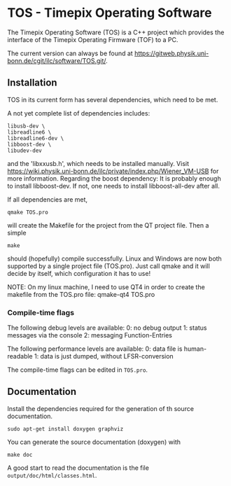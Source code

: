 # TOS - Timepix Operating Software

The Timepix Operating Software (TOS) is a C++ project which provides the
interface of the Timepix Operating Firmware (TOF) to a PC.

The current version can always be found at <https://gitweb.physik.uni-bonn.de/cgit/ilc/software/TOS.git/>.


## Installation

TOS in its current form has several dependencies, which need to be met.

A not yet complete list of dependencies includes:
```
libusb-dev \
libreadline6 \
libreadline6-dev \
libboost-dev \
libudev-dev
```
and the 'libxxusb.h', which needs to be installed manually.
Visit <https://wiki.physik.uni-bonn.de/ilc/private/index.php/Wiener_VM-USB> for more information.
Regarding the boost dependency: It is probably enough to install libboost-dev. If not, one needs to install libboost-all-dev after all.

If all dependencies are met,
```
qmake TOS.pro
```
will create the Makefile for the project from the QT project file. Then a simple
```
make
```
should (hopefully) compile successfully.
Linux and Windows are now both supported by a single project file (TOS.pro). Just call qmake and
it will decide by itself, which configuration it has to use!

NOTE:
On my linux machine, I need to use QT4 in order to create the makefile from the TOS.pro file:
qmake-qt4 TOS.pro

### Compile-time flags

The following debug levels are available:
0: no debug output
1: status messages via the console
2: messaging Function-Entries

The following performance levels are available:
0: data file is human-readable
1: data is just dumped, without LFSR-conversion

The compile-time flags can be edited in `TOS.pro`.

## Documentation

Install the dependencies required for the generation of th source documentation.
```
sudo apt-get install doxygen graphviz
```

You can generate the source documentation (doxygen) with
```
make doc
```

A good start to read the documentation is the file `output/doc/html/classes.html`.
